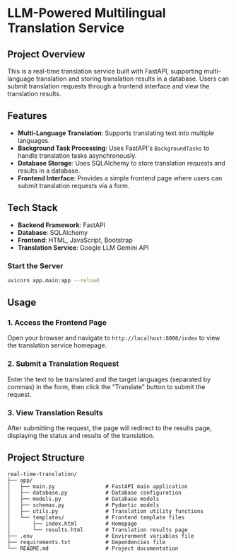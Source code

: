 # LLM-Powered Multilingual Translation Service

## Project Overview
This is a real-time translation service built with FastAPI, supporting multi-language translation and storing translation results in a database. Users can submit translation requests through a frontend interface and view the translation results.

## Features
- **Multi-Language Translation**: Supports translating text into multiple languages.
- **Background Task Processing**: Uses FastAPI's `BackgroundTasks` to handle translation tasks asynchronously.
- **Database Storage**: Uses SQLAlchemy to store translation requests and results in a database.
- **Frontend Interface**: Provides a simple frontend page where users can submit translation requests via a form.

## Tech Stack
- **Backend Framework**: FastAPI
- **Database**: SQLAlchemy
- **Frontend**: HTML, JavaScript, Bootstrap
- **Translation Service**: Google LLM Gemini API


### Start the Server
```bash
uvicorn app.main:app --reload
```

## Usage

### 1. Access the Frontend Page
Open your browser and navigate to `http://localhost:8000/index` to view the translation service homepage.

### 2. Submit a Translation Request
Enter the text to be translated and the target languages (separated by commas) in the form, then click the "Translate" button to submit the request.

### 3. View Translation Results
After submitting the request, the page will redirect to the results page, displaying the status and results of the translation.

## Project Structure
```
real-time-translation/
├── app/
│   ├── main.py                # FastAPI main application
│   ├── database.py            # Database configuration
│   ├── models.py              # Database models
│   ├── schemas.py             # Pydantic models
│   ├── utils.py               # Translation utility functions
│   └── templates/             # Frontend template files
│       ├── index.html         # Homepage
│       └── results.html       # Translation results page
├── .env                       # Environment variables file
├── requirements.txt           # Dependencies file
└── README.md                  # Project documentation
```



